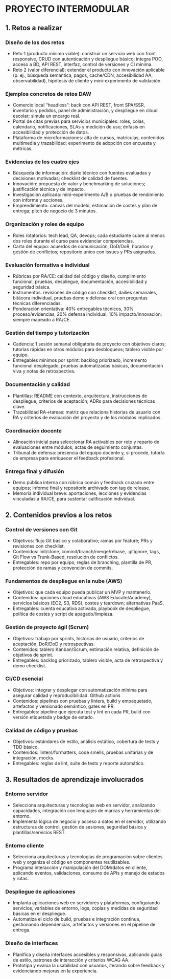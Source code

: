 # PROYECTO INTERMODULAR

### 

## 1. Retos a realizar

### Diseño de los dos retos

- Reto 1 (producto mínimo viable): construir un servicio web con front responsive, CRUD con autenticación y despliegue básico; integra POO, acceso a BD, API REST, interfaz, control de versiones y CI mínima.
- Reto 2 (valor diferencial): extender el producto con innovación aplicable (p. ej., búsqueda semántica, pagos, cache/CDN, accesibilidad AA, observabilidad), hipótesis de cliente y mini-experimento de validación.

### Ejemplos concretos de retos DAW

- Comercio local “headless”: back con API REST, front SPA/SSR, inventario y pedidos, panel de administración, y despliegue en cloud escolar; simula un encargo real.
- Portal de citas previas para servicios municipales: roles, colas, calendario, notificaciones, SLAs y medición de uso; énfasis en accesibilidad y protección de datos.
- Plataforma de microformaciones: alta de cursos, matrículas, contenidos multimedia y trazabilidad; experimento de adopción con encuesta y métricas.

### Evidencias de los cuatro ejes

- Búsqueda de información: diario técnico con fuentes evaluadas y decisiones motivadas; checklist de calidad de fuentes.
- Innovación: propuesta de valor y benchmarking de soluciones; justificación técnica y de impacto.
- Investigación aplicada: mini-experimento A/B o pruebas de rendimiento con informe y acciones.
- Emprendimiento: canvas del modelo, estimación de costes y plan de entrega; pitch de negocio de 3 minutos.

### Organización y roles de equipo

- Roles rotatorios: tech lead, QA, devops; cada estudiante cubre al menos dos roles durante el curso para evidenciar competencias.
- Carta del equipo: acuerdos de comunicación, DoD/DoR, horarios y gestión de conflictos; repositorio único con issues y PRs asignados.

### Evaluación formativa e individual

- Rúbricas por RA/CE: calidad del código y diseño, cumplimiento funcional, pruebas, despliegue, documentación, accesibilidad y seguridad básica.
- Instrumentos: revisiones de código con checklist, dailies semanales, bitácora individual, pruebas demo y defensa oral con preguntas técnicas diferenciadas.
- Ponderación orientativa: 40% entregables técnicos, 30% proceso/evidencias, 20% defensa individual, 10% impacto/innovación; siempre mapeado a RA/CE.

### Gestión del tiempo y tutorización

- Cadencia: 1 sesión semanal obligatoria de proyecto con objetivos claros; tutorías rápidas en otros módulos para desbloqueos; tablero visible por equipo.
- Entregables mínimos por sprint: backlog priorizado, incremento funcional desplegado, pruebas automatizadas básicas, documentación viva y notas de retrospectiva.

### Documentación y calidad

- Plantillas: README con contexto, arquitectura, instrucciones de despliegue, criterios de aceptación; ADRs para decisiones técnicas clave.
- Trazabilidad RA→tareas: matriz que relaciona historias de usuario con RA y criterios de evaluación del proyecto y de los módulos implicados.

### Coordinación docente

- Alineación inicial para seleccionar RA activables por reto y reparto de evaluaciones entre módulos; actas de seguimiento conjuntas.
- Tribunal de defensa: presencia del equipo docente y, si procede, tutor/a de empresa para enriquecer el feedback profesional.

### Entrega final y difusión

- Demo pública interna con rúbrica común y feedback cruzado entre equipos; informe final y repositorio archivado con tag de release.
- Memoria individual breve: aportaciones, lecciones y evidencias vinculadas a RA/CE, para sustentar calificación individual.



## 2. Contenidos previos a los retos

### Control de versiones con Git

- Objetivos: flujo Git básico y colaborativo; ramas por feature; PRs y revisiones con checklist.
- Contenidos: init/clone, commit/branch/merge/rebase, .gitignore, tags, Git Flow vs Trunk-Based, resolución de conflictos.
- Entregables: repo por equipo, reglas de branching, plantilla de PR, protección de ramas y convención de commits.

### Fundamentos de despliegue en la nube (AWS)

- Objetivos: que cada equipo pueda publicar un MVP y mantenerlo.
- Contenidos: opciones cloud educativas (AWS Educate/Academy), servicios básicos (EC2, S3, RDS), costes y teardown; alternativas PaaS.
- Entregables: cuenta educativa activada, playbook de despliegue, política de costes y script de apagado/limpieza.

### Gestión de proyecto ágil (Scrum)

- Objetivos: trabajo por sprints, historias de usuario, criterios de aceptación, DoR/DoD y retrospectivas.
- Contenidos: tablero Kanban/Scrum, estimación relativa, definición de objetivos de sprint.
- Entregables: backlog priorizado, tablero visible, acta de retrospectiva y demo checklist.

### CI/CD esencial

- Objetivos: integrar y desplegar con automatización mínima para asegurar calidad y reproducibilidad. Github actions
- Contenidos: pipelines con pruebas y linters, build y empaquetado, artefactos y versionado semántico, gates en PR.
- Entregables: pipeline que ejecuta test y lint en cada PR, build con versión etiquetada y badge de estado.

### Calidad de código y pruebas

- Objetivos: estándares de estilo, análisis estático, cobertura de tests y TDD básico.
- Contenidos: linters/formatters, code smells, pruebas unitarias y de integración, mocks.
- Entregables: reglas de lint, suite de tests y reporte automático.

## 

## 3. Resultados de aprendizaje involucrados

### Entorno servidor

- Selecciona arquitecturas y tecnologías web en servidor, analizando capacidades, integración con lenguajes de marcas y herramientas del entorno.
- Implementa lógica de negocio y acceso a datos en el servidor, utilizando estructuras de control, gestión de sesiones, seguridad básica y plantillas/servicios REST.

### Entorno cliente

- Selecciona arquitecturas y tecnologías de programación sobre clientes web y organiza el código en componentes reutilizables.
- Programa interacción y manipulación del DOM/datos en cliente, aplicando eventos, validaciones, consumo de APIs y manejo de estados y rutas.

### Despliegue de aplicaciones

- Implanta aplicaciones web en servidores y plataformas, configurando servicios, variables de entorno, logs, copias y medidas de seguridad básicas en el despliegue.
- Automatiza el ciclo de build, pruebas e integración continua, gestionando dependencias, artefactos y versiones en el pipeline de entrega.

### Diseño de interfaces

- Planifica y diseña interfaces accesibles y responsivas, aplicando guías de estilo, patrones de interacción y criterios WCAG AA.
- Prototipa y evalúa la usabilidad con usuarios, iterando sobre feedback y evidenciando mejoras en la experiencia.
